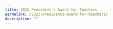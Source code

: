 ```yaml
---
title: 2023 President's Award for Teachers
permalink: /2023-presidents-award-for-teachers/
description: ""
---
```

